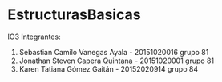 # EstructurasBasicas

IO3 Integrantes: 
<ol>
<li>Sebastian Camilo Vanegas Ayala - 20151020016    grupo 81</li> 
<li>Jonathan Steven Capera Quintana - 20151020001    grupo 81</li> 
<li>Karen Tatiana Gómez Gaitán - 20152020914   grupo 84</li> 
</ol>
